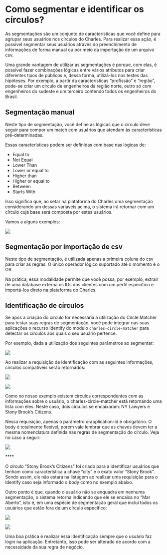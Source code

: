 # Como segmentar e identificar os círculos?

As segmentações são um conjunto de características que você define para agrupar seus usuários nos círculos do Charles. Para realizar essa ação, é possível segmentar seus usuários através do preenchimento de informações de forma manual ou por meio da importação de um arquivo csv.

Uma grande vantagem de utilizar as segmentações é porque, com elas, é possível fazer combinações lógicas entre vários atributos para criar diferentes tipos de públicos e, dessa forma, utilizá-los nos testes das hipóteses. Por exemplo, a partir da características “profissão” e “região”, pode-se criar um círculo de engenheiros da região norte, outro só com engenheiros do sudeste e um terceiro contendo todos os engenheiros do Brasil.

## **Segmentação manual**

Neste tipo de segmentação, você define as lógicas que o círculo deve seguir para compor um match com usuários que atendam às características pré-determinadas.

Essas características podem ser definidas com base nas lógicas de:

* Equal to
* Not Equal
* Lower Than
* Lower or equal to
* Higher than
* Higher or equal to
* Between
* Starts With

Isso significa que, ao setar na plataforma do Charles uma segmentação considerando um dessas variáveis acima, o sistema irá retornar com um círculo cuja base será composta por estes usuários.

Vamos a alguns exemplos:

![](https://lh6.googleusercontent.com/5hg_2ZW34hb69J69-MtDNctjLJX5-gwBP9kgN6Bto9_tm2tK9DL-rgmvTleoVihRft37P2QmcA6MzBc3Uj_vguGM9VQVc9fhKEpittLr8LXxvThC3dewpNGsEYSHXp6KfhX8GGx_)

## **Segmentação por importação de csv**

Neste tipo de segmentação, é utilizada apenas a primeira coluna do csv para criar as regras. O único operador lógico suportado até o momento é o OR.

Na prática, essa modalidade permite que você possa, por exemplo, extrair de uma database externa os IDs dos clientes com um perfil específico e importá-los direto na plataforma do Charles.

## Identificação de círculos

Se após a criação do círculo for necessária a utilização do Circle Matcher para testar suas regras de segmentação, você pode integrar nas suas aplicações o recurso Identify do módulo `charles-circle-matcher` para detectar os círculos aos quais o seu usuário pertence.

Por exemplo, dada a utilização dos seguintes parâmetros ao segmentar:

![](https://lh6.googleusercontent.com/q573-961WtpntVK8NfXXvPgzSPrxLwxjx3QXRqM3vBlHFM8nAoDkpn1KD26Zfw3_wJtjnhVldYcwRUUzhbveEvqJz6n16NQFkxi0S3hh8rk6Y7OUmWtnBOl_qJekzoymQ64mFF8k)

Ao realizar a requisição de identificação com as seguintes informações, círculos compatíveis serão retornados:

![](https://lh4.googleusercontent.com/U9V5QwHFcbIWmw9TSKGtyDPNsR2ODnDmSpqaTnIv8zEfcWpp0ud9YLlukw7AAt8CMdhFXBWRH0V11ZD8mx9vgt854-S15VPsE2A3cMKjgphKmFTGUxDOvqgr0gYOu1J7-fevCswe)

![](https://lh3.googleusercontent.com/R7aStOsBMdYV48RIgGuINlI2bF6_zI4gjGBnlQd2a_VsP9wmRCAH1rQfHNQzeq1nfMT78SC_Ll1Fm8LxjcbtLMhuVV57t55mRniUhMHqNAdsjBBUK6pPAbXGrOy6aokc36gX0DWn)

Como no nosso exemplo existem círculos correspondentes com as informações sobre o usuário, o charles-circle-matcher está retornando uma lista com eles. Neste caso, dois círculos se encaixaram: NY Lawyers e Stony Brook’s Citizens.

Nessa requisição, apenas o parâmetro x-application-id é obrigatório. O body é totalmente flexível, porém vale lembrar que as chaves devem ter a mesma nomenclatura definida nas regras de segmentação do círculo. Veja no caso a seguir:

![](https://lh3.googleusercontent.com/FdPVIHDFeYJCkC_6Y1P3ZOBSqmNlGkl9q2_XyIayNKQo2Mp9IXBY7PzvpzW0Mej1P9Ox8AG12QiA1H0w5uozWP1UYWafcfwXLKBOf3G-ObIVoPHtYGOlWd5Ju01uLuScqtCn8qQ1)

\*\*\*\*

O círculo “Stony Brook’s Citizens” foi criado para a identificar usuários que tenham como característica a chave “city” e o exato valor “Stony Brook”. Sendo assim, ele não estará na listagem ao realizar uma requisição para o Identify caso seja informado o body como no exemplo abaixo.

Outro ponto é que, quando o usuário não se enquadra em nenhuma segmentação, o sistema retorna indicando que ele se encaixa no “Mar Aberto”, isto é, em uma espécie de segmentação geral que inclui todos os usuários que estão fora de um círculo específico:

![](https://lh5.googleusercontent.com/at32ZBnZy2LQEAp8VUb_MZpn86B1OPBZA0oZfOtPjjdZvuGORSBrXpYmwf_4M2w-Y7y9C6xkB9ODrjnJdIMR8xRCxcnCwPWbL3LF_WT_jBxYc6MU2eP11wgbDQJv9s3LFIdqSaXI)

![](https://lh6.googleusercontent.com/R4YBSG1zeNhr_6ZMs3hnbr0rMV_uSI20T_oKj3wcYYN0uKwE6FpbUP19513kIGypm5ZvbhRqjUx2TtZTXR_PXAXbGwQ5un9kivPHeGBex47M_-5gH_Nkti9VT9R-b6KHmDzO3iW4)

Uma boa prática é realizar essa identificação sempre que o usuário faz login na aplicação. Entretanto, isso pode ser alterado de acordo com a necessidade da sua regra de negócio.

